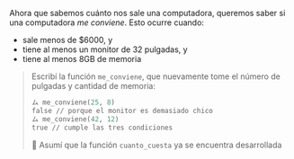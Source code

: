 Ahora que sabemos cuánto nos sale una computadora, queremos saber si una computadora _me conviene_. Esto ocurre cuando:

* sale menos de $6000, y
* tiene al menos un monitor de 32 pulgadas, y
* tiene al menos 8GB de memoria

> Escribí la función `me_conviene`, que nuevamente tome el número de pulgadas y cantidad de memoria:
>
> ```python
> ム me_conviene(25, 8)
> false // porque el monitor es demasiado chico
> ム me_conviene(42, 12)
> true // cumple las tres condiciones
> ```
>
> :memo: Asumí que la función `cuanto_cuesta` ya se encuentra desarrollada
